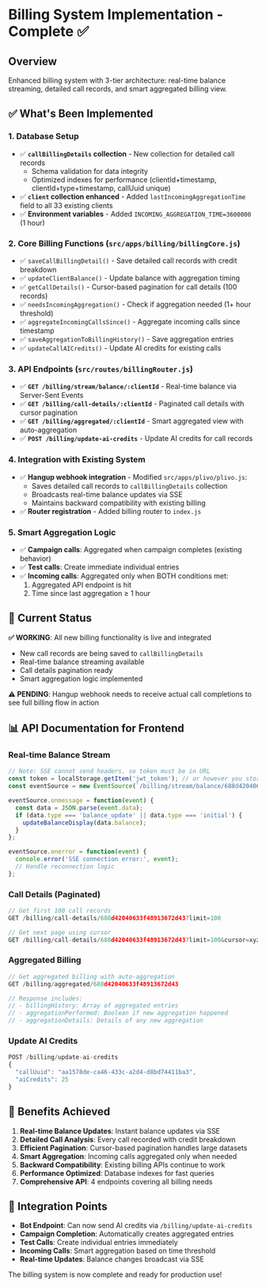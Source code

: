 # Billing System Implementation - Complete ✅

## Overview
Enhanced billing system with 3-tier architecture: real-time balance streaming, detailed call records, and smart aggregated billing view.

## ✅ What's Been Implemented

### 1. Database Setup
- ✅ **`callBillingDetails` collection** - New collection for detailed call records
  - Schema validation for data integrity
  - Optimized indexes for performance (clientId+timestamp, clientId+type+timestamp, callUuid unique)
- ✅ **`client` collection enhanced** - Added `lastIncomingAggregationTime` field to all 33 existing clients
- ✅ **Environment variables** - Added `INCOMING_AGGREGATION_TIME=3600000` (1 hour)

### 2. Core Billing Functions (`src/apps/billing/billingCore.js`)
- ✅ `saveCallBillingDetail()` - Save detailed call records with credit breakdown
- ✅ `updateClientBalance()` - Update balance with aggregation timing
- ✅ `getCallDetails()` - Cursor-based pagination for call details (100 records)
- ✅ `needsIncomingAggregation()` - Check if aggregation needed (1+ hour threshold)
- ✅ `aggregateIncomingCallsSince()` - Aggregate incoming calls since timestamp
- ✅ `saveAggregationToBillingHistory()` - Save aggregation entries
- ✅ `updateCallAICredits()` - Update AI credits for existing calls

### 3. API Endpoints (`src/routes/billingRouter.js`)
- ✅ **`GET /billing/stream/balance/:clientId`** - Real-time balance via Server-Sent Events
- ✅ **`GET /billing/call-details/:clientId`** - Paginated call details with cursor pagination
- ✅ **`GET /billing/aggregated/:clientId`** - Smart aggregated view with auto-aggregation
- ✅ **`POST /billing/update-ai-credits`** - Update AI credits for call records

### 4. Integration with Existing System
- ✅ **Hangup webhook integration** - Modified `src/apps/plivo/plivo.js`:
  - Saves detailed call records to `callBillingDetails` collection
  - Broadcasts real-time balance updates via SSE
  - Maintains backward compatibility with existing billing
- ✅ **Router registration** - Added billing router to `index.js`

### 5. Smart Aggregation Logic
- ✅ **Campaign calls**: Aggregated when campaign completes (existing behavior)
- ✅ **Test calls**: Create immediate individual entries
- ✅ **Incoming calls**: Aggregated only when BOTH conditions met:
  1. Aggregated API endpoint is hit
  2. Time since last aggregation ≥ 1 hour

## 🔧 Current Status

**✅ WORKING**: All new billing functionality is live and integrated
- New call records are being saved to `callBillingDetails`
- Real-time balance streaming available
- Call details pagination ready
- Smart aggregation logic implemented

**⚠️ PENDING**: Hangup webhook needs to receive actual call completions to see full billing flow in action

## 📊 API Documentation for Frontend

### Real-time Balance Stream
```javascript
// Note: SSE cannot send headers, so token must be in URL
const token = localStorage.getItem('jwt_token'); // or however you store the JWT
const eventSource = new EventSource(`/billing/stream/balance/688d42040633f48913672d43?token=${token}`);

eventSource.onmessage = function(event) {
  const data = JSON.parse(event.data);
  if (data.type === 'balance_update' || data.type === 'initial') {
    updateBalanceDisplay(data.balance);
  }
};

eventSource.onerror = function(event) {
  console.error('SSE connection error:', event);
  // Handle reconnection logic
};
```

### Call Details (Paginated)
```javascript
// Get first 100 call records
GET /billing/call-details/688d42040633f48913672d43?limit=100

// Get next page using cursor
GET /billing/call-details/688d42040633f48913672d43?limit=100&cursor=xyz789
```

### Aggregated Billing
```javascript
// Get aggregated billing with auto-aggregation
GET /billing/aggregated/688d42040633f48913672d43

// Response includes:
// - billingHistory: Array of aggregated entries
// - aggregationPerformed: Boolean if new aggregation happened
// - aggregationDetails: Details of any new aggregation
```

### Update AI Credits
```javascript
POST /billing/update-ai-credits
{
  "callUuid": "aa1578de-ca46-433c-a2d4-d8bd74411ba3",
  "aiCredits": 25
}
```

## 🎯 Benefits Achieved

1. **Real-time Balance Updates**: Instant balance updates via SSE
2. **Detailed Call Analysis**: Every call recorded with credit breakdown
3. **Efficient Pagination**: Cursor-based pagination handles large datasets
4. **Smart Aggregation**: Incoming calls aggregated only when needed
5. **Backward Compatibility**: Existing billing APIs continue to work
6. **Performance Optimized**: Database indexes for fast queries
7. **Comprehensive API**: 4 endpoints covering all billing needs

## 🔄 Integration Points

- **Bot Endpoint**: Can now send AI credits via `/billing/update-ai-credits`
- **Campaign Completion**: Automatically creates aggregated entries
- **Test Calls**: Create individual entries immediately
- **Incoming Calls**: Smart aggregation based on time threshold
- **Real-time Updates**: Balance changes broadcast via SSE

The billing system is now complete and ready for production use!